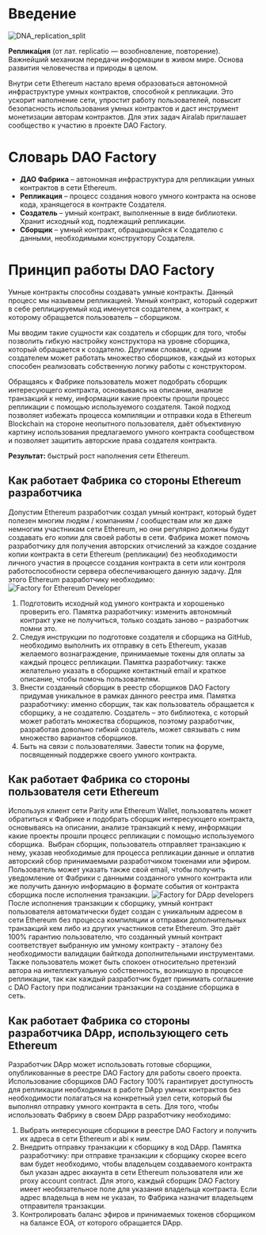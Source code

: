 # Введение
![DNA_replication_split](/img/DNA_replication_split.svg)

**Реплика́ция** (от лат. replicatio — возобновление, повторение). Важнейший механизм передачи информации в живом мире. Основа развития человечества и природы в целом.

Внутри сети Ethereum настало время образоваться автономной инфраструктуре умных контрактов, способной к репликации.  Это ускорит наполнение сети, упростит работу пользователей, повысит безопасность использования умных контрактов и даст инструмент монетизации авторам контрактов. Для этих задач Airalab приглашает сообщество к участию в проекте DAO Factory.  
# Словарь DAO Factory
* **ДАО Фабрика** – автономная инфраструктура для репликации умных контрактов в сети Ethereum.
* **Репликация** – процесс создания нового умного контракта на основе кода, хранящегося в контракте Создателя.
* **Создатель** – умный контракт, выполненные в виде библиотеки. Хранит исходный код, подлежащий репликации.
* **Сборщик** – умный контракт, обращающийся к Создателю с данными, необходимыми конструктору Создателя.

# Принцип работы DAO Factory
Умные контракты способны создавать умные контракты. Данный процесс мы называем репликацией. Умный контракт, который содержит в себе реплицируемый код именуется создателем, а контракт, к которому обращается пользователь – сборщиком.

Мы вводим такие сущности как создатель и сборщик для того, чтобы позволить гибкую настройку конструктора на уровне сборщика, который обращается к создателю. Другими словами, с одним создателем может работать множество сборщиков, каждый из которых способен реализовать собственную логику работы с конструктором.

Обращаясь к Фабрике пользователь может подобрать сборщик интересующего контракта, основываясь на описании, анализе транзакций к нему, информации какие проекты прошли процесс репликации с помощью используемого создателя.
Такой подход позволяет избежать процесса компиляции и отправки кода в Ethereum Blockchain на стороне неопытного пользователя, даёт объективную картину использования предлагаемого умного контракта сообществом и позволяет защитить авторские права создателя контракта.

**Результат:** быстрый рост наполнения сети Ethereum.

## Как работает Фабрика со стороны Ethereum разработчика
Допустим Ethereum разработчик создал умный контракт, который будет полезен многим людям / компаниям / сообществам или же даже немногим участникам сети Ethereum, но они регулярно должны будут создавать его копии для своей работы в сети. 
Фабрика может помочь разработчику для получения авторских отчислений за каждое создание копии контракта в сети Ethereum (репликации) без необходимости личного участия в процессе создания контракта в сети или контроля работоспособности сервера обеспечивающего данную задачу.  Для этого Ethereum разработчику необходимо: 
![Factory for Ethereum Developer](/img/Factory-for-Dev-1.jpg)
1. Подготовить исходный код умного контракта и хорошенько проверить его. Памятка разработчику: изменить автономный контракт уже не получиться, только создать заново – разработчик помни это. 
2. Следуя инструкции по подготовке создателя и сборщика на GitHub, необходимо выполнить их отправку в сеть Ethereum, указав желаемого вознаграждение, принимаемые токены для оплаты за каждый процесс репликации. Памятка разработчику: также желательно указать в сборщике контактный email и краткое описание, чтобы помочь пользователям.
3. Внести созданный сборщик в реестр сборщиков DAO Factory придумав уникальное в рамках данного реестра имя. Памятка разработчику: именно сборщик, так как пользователь обращается к сборщику, а не создателю. Создатель – это библиотека, с который может работать множества сборщиков, поэтому разработчик, разработав довольно гибкий создатель, может связывать с ним множество вариантов сборщиков. 
4. Быть на связи с пользователями. Завести топик на форуме, посвященный поддержке своего умного контракта.

## Как работает Фабрика со стороны пользователя сети Ethereum
Используя клиент сети Parity или Ethereum Wallet, пользователь может обратиться к Фабрике и подобрать сборщик интересующего контракта, основываясь на описании, анализе транзакций к нему, информации какие проекты прошли процесс репликации с помощью используемого сборщика. 
Выбран сборщик, пользователь отправляет транзакцию к нему, указав необходимые для процесса репликации данные и оплатив авторский сбор принимаемыми разработчиком токенами или эфиром. 
Пользователь может указать также свой email, чтобы получить уведомление от Фабрики с данными созданного умного контракта или же получить данную информацию в формате события от контракта сборщика после исполнения транзакции.
![Factory for DApp developers](/img/Factory-for-DApp-1.jpg)
После исполнения транзакции к сборщику, умный контракт пользователя автоматически будет создан с уникальным адресом в сети Ethereum без процесса компиляции и отправки дополнительных транзакций кем либо из других участников сети Ethereum. Это даёт  100% гарантию пользователю, что созданный умный контракт соответствует выбранную им умному контракту - эталону без необходимости валидации байткода дополнительными инструментами. Также пользователь может быть спокоен относительно претензий автора на интеллектуальную собственность, возникшую в процессе репликации, так как каждый разработчик будет принимать соглашение с DAO Factory при подписании транзакции на создание сборщика в сеть.

## Как работает Фабрика со стороны разработчика DApp, использующего сеть Ethereum
Разработчик DApp может использовать готовые сборщики, опубликованные в реестре DAO Factory для работы своего проекта. Использование сборщиков DAO Factory 100% гарантирует доступность для репликации необходимых в работе DApp умных контрактов без необходимости полагаться на конкретный узел сети, который бы выполнял отправку умного контракта в сеть.
Для того, чтобы использовать Фабрику в своем DApp разработчику необходимо: 
1. Выбрать интересующие сборщики в реестре DAO Factory и получить их адреса в сети Ethereum и abi к ним.
2. Внедрить отправку транзакции к сборщику в код DApp. Памятка разработчику: при отправке транзакции к сборщику скорее всего вам будет необходимо, чтобы владельцем создаваемого контракта был указан адрес аккаунта в сети Ethereum пользователя или же proxy account contract. Для этого, каждый сборщик DAO Factory имеет необязательное поле для указания владельца контракта. Если адрес владельца в нем не указан, то Фабрика назначит владельцем отправителя транзакции. 
3. Контролировать баланс эфиров и принимаемых токенов сборщиком на балансе EOA, от которого обращается DApp.

